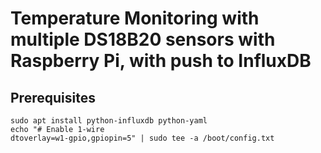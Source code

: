# Temperature Monitoring with multiple DS18B20 sensors with Raspberry Pi, with push to InfluxDB
## Prerequisites
```
sudo apt install python-influxdb python-yaml
echo "# Enable 1-wire
dtoverlay=w1-gpio,gpiopin=5" | sudo tee -a /boot/config.txt
